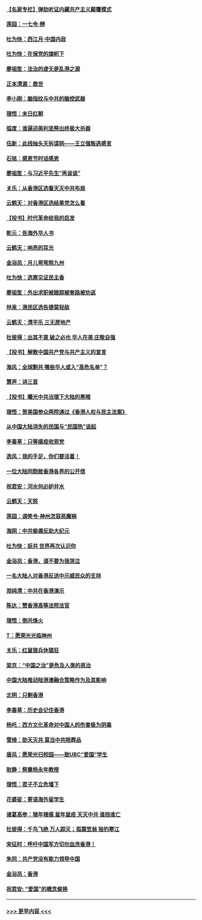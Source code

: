 #### [【名家专栏】弹劾听证内藏共产主义颠覆模式](../pages/nsc993/n11693563.md?t=12020544) 
#### [莲园：一七令‧辨](../pages/nsc993/n11692558.md?t=12020544) 
#### [吐为快：西江月·中国内政](../pages/nsc993/n11692071.md?t=12020544) 
#### [吐为快：在保党的旗帜下](../pages/nsc993/n11691188.md?t=12020544) 
#### [廖祖笙：法治的虚无是乱港之源](../pages/nsc993/n11690605.md?t=12020544) 
#### [正本清源：救世](../pages/nsc993/n11689134.md?t=12020544) 
#### [李小刚：脑指纹与中共的脑控武器](../pages/nsc993/n11688900.md?t=12020544) 
#### [理悟：末日红朝](../pages/nsc993/n11688829.md?t=12020544) 
#### [弧度：谁逼迫美利坚祭出终极大杀器](../pages/nsc993/n11688735.md?t=12020544) 
#### [伍新：此线抽头天拆谍网——王立强叛逃感言](../pages/nsc993/n11687981.md?t=12020544) 
#### [石铭：感恩节时话感恩](../pages/nsc993/n11687568.md?t=12020544) 
#### [廖祖笙：与习近平先生“再谈谈”](../pages/nsc993/n11687005.md?t=12020544) 
#### [关乐：从香港区选看天灭中共布局](../pages/nsc993/n11686647.md?t=12020544) 
#### [云鹤天：对香港区选结果党怎么看](../pages/nsc993/n11686216.md?t=12020544) 
#### [【投书】时代革命给我的启发](../pages/nsc993/n11684287.md?t=12020544) 
#### [乾元：告海外华人书](../pages/nsc993/n11684044.md?t=12020544) 
#### [云鹤天：响亮的耳光](../pages/nsc993/n11684254.md?t=12020544) 
#### [金浴凤：月儿弯弯照九州](../pages/nsc993/n11684231.md?t=12020544) 
#### [吐为快：选票见证民主香](../pages/nsc993/n11684206.md?t=12020544) 
#### [廖祖笙：外出求职被跟踪被套路被劝返](../pages/nsc993/n11683874.md?t=12020544) 
#### [林泉：港民区选告捷莫轻敌](../pages/nsc993/n11683930.md?t=12020544) 
#### [云鹤天：清平乐 三无房地产](../pages/nsc993/n11681521.md?t=12020544) 
#### [杜彼得：出其不意 破之必也 华人在美 庄敬自强](../pages/nsc993/n11679554.md?t=12020544) 
#### [【投书】解散中国共产党与共产主义的宣言](../pages/nsc993/n11679177.md?t=12020544) 
#### [海风：全球剿共 哪些华人或入“高危名单”？](../pages/nsc993/n11678617.md?t=12020544) 
#### [慧声：诗三首](../pages/nsc993/n11678848.md?t=12020544) 
#### [【投书】曝光中共治理下大陆的黑暗](../pages/nsc993/n11678674.md?t=12020544) 
#### [理悟：贺美国参众两院通过《香港人权与民主法案》](../pages/nsc993/n11678104.md?t=12020544) 
#### [从中国大陆消失的民国与“民国热”谈起](../pages/nsc993/n11678075.md?t=12020544) 
#### [李春草：只等瘟疫收邪党](../pages/nsc993/n11677308.md?t=12020544) 
#### [逸风：我的手足，你们要活着！](../pages/nsc993/n11676352.md?t=12020544) 
#### [一位大陆同胞致香港各界的公开信](../pages/nsc993/n11675761.md?t=12020544) 
#### [祝君安：河水何必妒井水](../pages/nsc993/n11675746.md?t=12020544) 
#### [云鹤天：天怒](../pages/nsc993/n11675718.md?t=12020544) 
#### [莲园：调笑令‧神州怎容恶魔祸](../pages/nsc993/n11675648.md?t=12020544) 
#### [海网：中共偷袭反助大纪元](../pages/nsc993/n11673515.md?t=12020544) 
#### [吐为快：妖共 世界再次认识你](../pages/nsc993/n11673506.md?t=12020544) 
#### [金浴凤：香港，请不要为我哭泣](../pages/nsc993/n11673248.md?t=12020544) 
#### [一名大陆人对香港反送中示威民众的支持](../pages/nsc993/n11672615.md?t=12020544) 
#### [郑纯清：中共在香港演示](../pages/nsc993/n11670539.md?t=12020544) 
#### [陈达：赞香港高等法院法官](../pages/nsc993/n11669542.md?t=12020544) 
#### [理悟：倒共烽火](../pages/nsc993/n11668844.md?t=12020544) 
#### [T：愿荣光光临神州](../pages/nsc993/n11668421.md?t=12020544) 
#### [关乐：红鼠狼兵休猖狂](../pages/nsc993/n11668378.md?t=12020544) 
#### [梁京：“中国之治”是危及人类的恶治](../pages/nsc993/n11668328.md?t=12020544) 
#### [中国大陆推动陆港澳融合策略作为及其影响](../pages/nsc993/n11668157.md?t=12020544) 
#### [北明：只剩香港](../pages/nsc993/n11668002.md?t=12020544) 
#### [李春草：历史会记住香港](../pages/nsc993/n11667927.md?t=12020544) 
#### [杨吒：西方文化革命对中国人的伤害极为阴毒](../pages/nsc993/n11664521.md?t=12020544) 
#### [雪绮：助天灭共 莫当中共陪葬品](../pages/nsc993/n11662650.md?t=12020544) 
#### [唐风：愿荣光归校园——致UBC“爱国”学生](../pages/nsc993/n11662194.md?t=12020544) 
#### [耿静：祭奠杨永年教授](../pages/nsc993/n11662514.md?t=12020544) 
#### [理悟：君子不立危墙下](../pages/nsc993/n11662172.md?t=12020544) 
#### [花婆娑：寄语海外留学生](../pages/nsc993/n11662121.md?t=12020544) 
#### [诸葛高参：猪年猪瘟 鼠年鼠疫 天灭中共 谁挡谁亡](../pages/nsc993/n11661980.md?t=12020544) 
#### [杜彼得：千鸟飞绝 万人踪灭；孤蓑笠翁 独钓寒江](../pages/nsc993/n11661170.md?t=12020544) 
#### [宋征时：呼吁中国军方切勿血洗香港！](../pages/nsc993/n11415318.md?t=12020544) 
#### [朱同：共产党没有能力领导中国](../pages/nsc993/n11660421.md?t=12020544) 
#### [金浴凤：香港](../pages/nsc993/n11660419.md?t=12020544) 
#### [祝君安: “爱国”的概念偷换](../pages/nsc993/n11659706.md?t=12020544) 

----
#### [ >>> 更早内容 <<< ](../indexes/nsc993-earlier.md)
